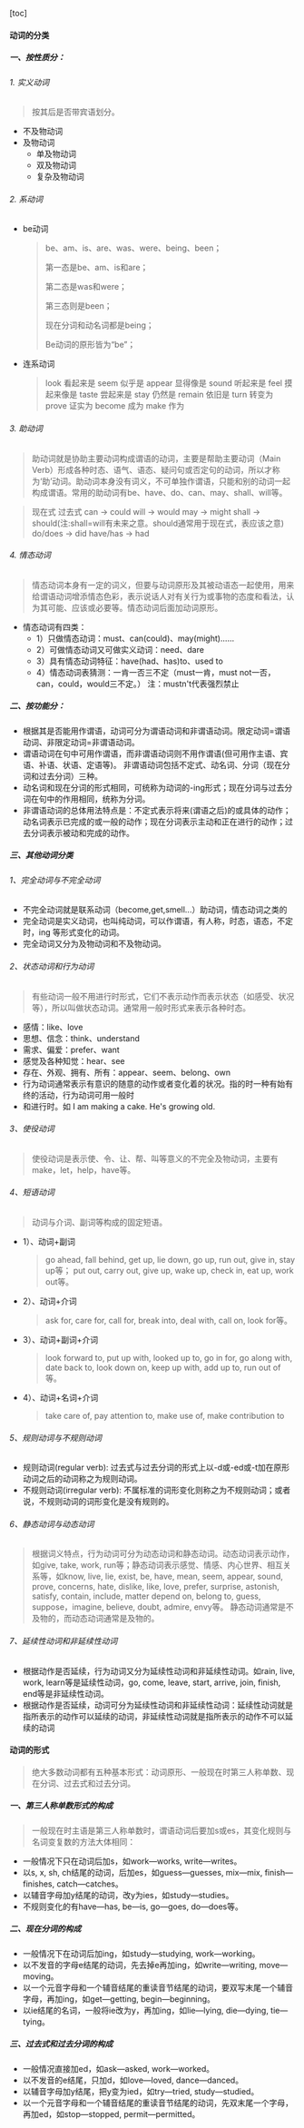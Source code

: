 [toc]

#### 动词的分类

##### 一、按性质分：

###### 1. 实义动词

> 按其后是否带宾语划分。

- 不及物动词
- 及物动词
  - 单及物动词
  - 双及物动词
  - 复杂及物动词


###### 2. 系动词

- be动词

  > be、am、is、are、was、were、being、been；
  >
  > 第一态是be、am、is和are；
  >
  > 第二态是was和were；
  >
  > 第三态则是been；
  >
  > 现在分词和动名词都是being；
  >
  > Be动词的原形皆为“be”；

- 连系动词

  > look 看起来是
  > seem 似乎是
  > appear 显得像是
  > sound 听起来是
  > feel 摸起来像是
  > taste 尝起来是
  > stay 仍然是
  > remain 依旧是
  > turn 转变为
  > prove 证实为
  > become 成为
  > make 作为

###### 3. 助动词

> 助动词就是协助主要动词构成谓语的动词，主要是帮助主要动词（Main Verb）形成各种时态、语气、语态、疑问句或否定句的动词，所以才称为‘助’动词。助动词本身没有词义，不可单独作谓语，只能和别的动词一起构成谓语。常用的助动词有be、have、do、can、may、shall、will等。

> 现在式 过去式
> can → could
> will → would
> may → might
> shall → should(注:shall=will有未来之意。should通常用于现在式，表应该之意)
> do/does → did
> have/has → had

###### 4. 情态动词

> 情态动词本身有一定的词义，但要与动词原形及其被动语态一起使用，用来给谓语动词增添情态色彩，表示说话人对有关行为或事物的态度和看法，认为其可能、应该或必要等。情态动词后面加动词原形。

- 情态动词有四类：
  - 1）只做情态动词：must、can(could)、may(might)……
  - 2）可做情态动词又可做实义动词：need、dare
  - 3）具有情态动词特征：have(had、has)to、used to
  - 4）情态动词表猜测：一肯一否三不定（must一肯，must not一否，can，could，would三不定。）
    注：mustn't代表强烈禁止

##### 二、按功能分：

- 根据其是否能用作谓语，动词可分为谓语动词和非谓语动词。限定动词=谓语动词、非限定动词=非谓语动词。
- 谓语动词在句中可用作谓语，而非谓语动词则不用作谓语(但可用作主语、宾语、补语、状语、定语等)。
  非谓语动词包括不定式、动名词、分词（现在分词和过去分词）三种。
- 动名词和现在分词的形式相同，可统称为动词的-ing形式；现在分词与过去分词在句中的作用相同，统称为分词。
- 非谓语动词的总体用法特点是：不定式表示将来(谓语之后)的或具体的动作；动名词表示已完成的或一般的动作；现在分词表示主动和正在进行的动作；过去分词表示被动和完成的动作。

##### 三、其他动词分类

###### 1、完全动词与不完全动词

- 不完全动词就是联系动词（become,get,smell...）助动词，情态动词之类的
- 完全动词是实义动词，也叫纯动词，可以作谓语，有人称，时态，语态，不定时，ing 等形式变化的动词。
- 完全动词又分为及物动词和不及物动词。

###### 2、状态动词和行为动词

> 有些动词一般不用进行时形式，它们不表示动作而表示状态（如感受、状况等），所以叫做状态动词。通常用一般时形式来表示各种时态。

- 感情：like、love
- 思想、信念：think、understand
- 需求、偏爱：prefer、want
- 感觉及各种知觉：hear、see
- 存在、外观、拥有、所有：appear、seem、belong、own
- 行为动词通常表示有意识的随意的动作或者变化着的状况。指的时一种有始有终的活动，行为动词可用一般时
- 和进行时。如 I am making a cake. He's growing old.

###### 3、使役动词

> 使役动词是表示使、令、让、帮、叫等意义的不完全及物动词，主要有make，let，help，have等。

###### 4、短语动词

> 动词与介词、副词等构成的固定短语。

- 1）、动词+副词

  > go ahead, fall behind, get up, lie down, go up, run out, give in, stay up等；
  > put out, carry out, give up, wake up, check in, eat up, work out等。

- 2）、动词+介词

  > ask for, care for, call for, break into, deal with, call on, look for等。

- 3）、动词+副词+介词

  > look forward to, put up with, looked up to, go in for, go along with, date back to, look down on, keep up with, add up to, run out of等。

- 4）、动词+名词+介词

  > take care of, pay attention to, make use of, make contribution to

###### 5、规则动词与不规则动词

- 规则动词(regular verb): 过去式与过去分词的形式上以-d或-ed或-t加在原形动词之后的动词称之为规则动词。
- 不规则动词(irregular verb): 不属标准的词形变化则称之为不规则动词；或者说，不规则动词的词形变化是没有规则的。

###### 6、静态动词与动态动词

> 根据词义特点，行为动词可分为动态动词和静态动词。动态动词表示动作，如give, take, work, run等；静态动词表示感觉、情感、内心世界、相互关系等，如know, live, lie, exist, be, have, mean, seem, appear, sound, prove, concerns, hate, dislike, like, love, prefer, surprise, astonish, satisfy, contain, include, matter depend on, belong to, guess, suppose，imagine, believe, doubt, admire, envy等。
> 静态动词通常是不及物的，而动态动词通常是及物的。

###### 7、延续性动词和非延续性动词

- 根据动作是否延续，行为动词又分为延续性动词和非延续性动词。如rain, live, work, learn等是延续性动词，go, come, leave, start, arrive, join, finish, end等是非延续性动词。
- 根据动作是否延续，动词可分为延续性动词和非延续性动词：延续性动词就是指所表示的动作可以延续的动词，非延续性动词就是指所表示的动作不可以延续的动词

#### 动词的形式

> 绝大多数动词都有五种基本形式：动词原形、一般现在时第三人称单数、现在分词、过去式和过去分词。

##### 一、第三人称单数形式的构成

> 一般现在时主语是第三人称单数时，谓语动词后要加s或es，其变化规则与名词变复数的方法大体相同：

- 一般情况下只在动词后加s，如work—works, write—writes。
- 以s, x, sh, ch结尾的动词，后加es，如guess—guesses, mix—mix, finish—finishes, catch—catches。
- 以辅音字母加y结尾的动词，改y为ies，如study—studies。
- 不规则变化的有have—has, be—is, go—goes, do—does等。

##### 二、现在分词的构成

- 一般情况下在动词后加ing，如study—studying, work—working。
- 以不发音的字母e结尾的动词，先去掉e再加ing，如write—writing, move—moving。
- 以一个元音字母和一个辅音结尾的重读音节结尾的动词，要双写末尾一个辅音字母，再加ing，如get—getting, begin—beginning。
- 以ie结尾的名词，一般将ie改为y，再加ing，如lie—lying, die—dying, tie—tying。

##### 三、过去式和过去分词的构成

- 一般情况直接加ed，如ask—asked, work—worked。
- 以不发音的e结尾，只加d，如love—loved, dance—danced。
- 以辅音字母加y结尾，把y变为ied，如try—tried, study—studied。
- 以一个元音字母和一个辅音结尾的重读音节结尾的动词，先双末尾一个字母，再加ed，如stop—stopped, permit—permitted。
